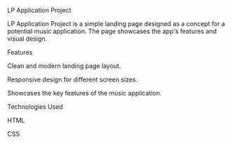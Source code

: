 LP Application Project

LP Application Project is a simple landing page designed as a concept for a potential music application. The page showcases the app's features and visual design.

Features

Clean and modern landing page layout.

Responsive design for different screen sizes.

Showcases the key features of the music application.

Technologies Used

HTML

CSS
